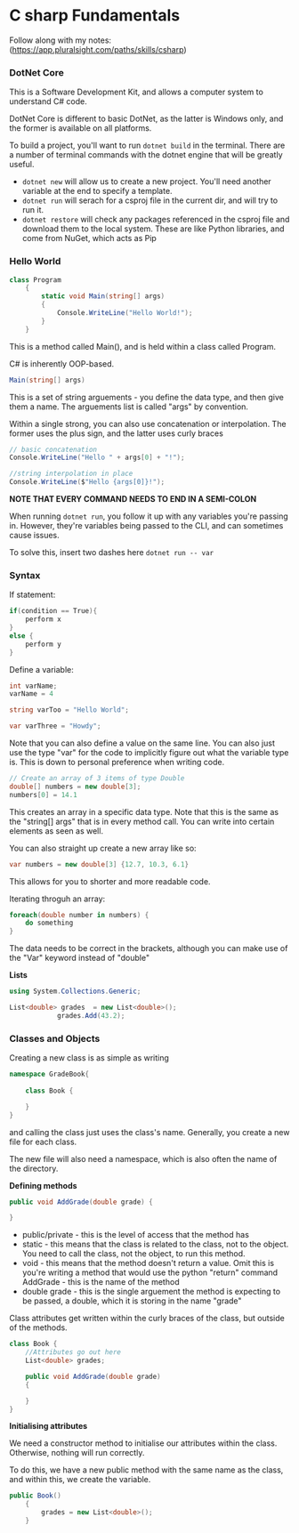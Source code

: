 # C sharp Fundamentals

Follow along with my notes: (https://app.pluralsight.com/paths/skills/csharp)

### DotNet Core

This is a Software Development Kit, and allows a computer system to understand C# code.

DotNet Core is different to basic DotNet, as the latter is Windows only, and the former is available on all platforms. 

To build a project, you'll want to run `dotnet build` in the terminal. There are a number of terminal commands with the dotnet engine that will be greatly useful.

- `dotnet new` will allow us to create a new project. You'll need another variable at the end to specify a template.
- `dotnet run` will serach for a csproj file in the current dir, and will try to run it.
- `dotnet restore` will check any packages referenced in the csproj file and download them to the local system. These are like Python libraries, and come from NuGet, which acts as Pip

### Hello World

```csharp
class Program
    {
        static void Main(string[] args)
        {
            Console.WriteLine("Hello World!");
        }
    }

```

This is a method called Main(), and is held within a class called Program. 

C# is inherently OOP-based.

```csharp
Main(string[] args)
```

This is a set of string arguements - you define the data type, and then give them a name. The arguements list is called "args" by convention.

Within a single strong, you can also use concatenation or interpolation.
The former uses the plus sign, and the latter uses curly braces

```csharp
// basic concatenation
Console.WriteLine("Hello " + args[0] + "!");

//string interpolation in place
Console.WriteLine($"Hello {args[0]}!");
```

**NOTE THAT EVERY COMMAND NEEDS TO END IN A SEMI-COLON**

When running `dotnet run`, you follow it up with any variables you're passing in. However, they're variables being passed to the CLI, and can sometimes cause issues. 

To solve this, insert two dashes here `dotnet run -- var`

### Syntax

If statement:

```csharp
if(condition == True){
	perform x
}
else {
	perform y
}
```

Define a variable:

```csharp
int varName;
varName = 4

string varToo = "Hello World";

var varThree = "Howdy";
```

Note that you can also define a value on the same line.
You can also just use the type "var" for the code to implicitly figure out what the variable type is. This is down to personal preference when writing code.

```csharp
// Create an array of 3 items of type Double
double[] numbers = new double[3];
numbers[0] = 14.1
```

This creates an array in a specific data type. Note that this is the same as the "string[] args" that is in every method call. You can write into certain elements as seen as well. 

You can also straight up create a new array like so:

```csharp
var numbers = new double[3] {12.7, 10.3, 6.1}
```

This allows for you to shorter and more readable code.

Iterating throguh an array:

```csharp
foreach(double number in numbers) {
	do something
}
```

The data needs to be correct in the brackets, although you can make use of the "Var" keyword instead of "double"

**Lists**

```csharp
using System.Collections.Generic;

List<double> grades  = new List<double>();
        	grades.Add(43.2);

```

### Classes and Objects

Creating a new class is as simple as writing

```csharp
namespace GradeBook{
    
    class Book {

    }
}
```

and calling the class just uses the class's name. Generally, you create a new file for each class.

The new file will also need a namespace, which is also often the name of the directory.

**Defining methods**

```csharp
public void AddGrade(double grade) {

}
```

- public/private - this is the level of access that the method has 
- static - this means that the class is related to the class, not to the object. You need to call the class, not the object, to run this method.
- void - this means that the method doesn't return a value. Omit this is you're writing a method that would use the python "return" command
AddGrade - this is the name of the method
- double grade - this is the single arguement the method is expecting to be passed, a double, which it is storing in the name "grade"

Class attributes get written within the curly braces of the class, but outside of the methods. 

```csharp
class Book {
    //Attributes go out here
    List<double> grades;

    public void AddGrade(double grade) 
    {

    }
}
```

**Initialising attributes**

We need a constructor method to initialise our attributes within the class. Otherwise, nothing will run correctly.

To do this, we have a new public method with the same name as the class, and within this, we create the variable.

```csharp
public Book()
    {
        grades = new List<double>();
    }
```

